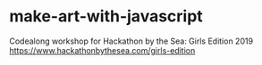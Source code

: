# make-art-with-javascript
Codealong workshop for Hackathon by the Sea: Girls Edition 2019 https://www.hackathonbythesea.com/girls-edition
